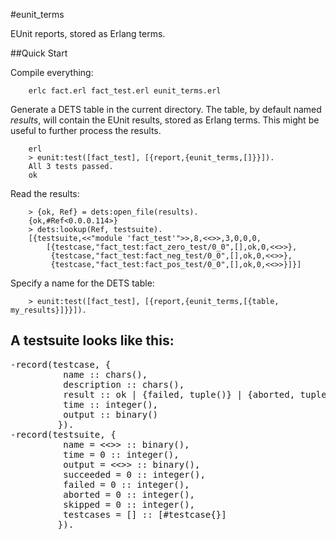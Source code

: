#eunit_terms

EUnit reports, stored as Erlang terms.

##Quick Start

Compile everything:

        erlc fact.erl fact_test.erl eunit_terms.erl

Generate a DETS table in the current directory. The table, by default named _results_, will contain the EUnit results, stored as Erlang terms. This might be useful to further process the results.

        erl
        > eunit:test([fact_test], [{report,{eunit_terms,[]}}]).
        All 3 tests passed.
        ok

Read the results:

        > {ok, Ref} = dets:open_file(results).
        {ok,#Ref<0.0.0.114>}
        > dets:lookup(Ref, testsuite).
        [{testsuite,<<"module 'fact_test'">>,8,<<>>,3,0,0,0,
            [{testcase,"fact_test:fact_zero_test/0_0",[],ok,0,<<>>},
             {testcase,"fact_test:fact_neg_test/0_0",[],ok,0,<<>>},
             {testcase,"fact_test:fact_pos_test/0_0",[],ok,0,<<>>}]}]

Specify a name for the DETS table:

        > eunit:test([fact_test], [{report,{eunit_terms,[{table, my_results}]}}]).

## A testsuite looks like this:

<pre>
-record(testcase, {
          name :: chars(),
          description :: chars(),
          result :: ok | {failed, tuple()} | {aborted, tuple()} | {skipped, tuple()},
          time :: integer(),
          output :: binary()
         }).
-record(testsuite, {
          name = <<>> :: binary(),
          time = 0 :: integer(),
          output = <<>> :: binary(),
          succeeded = 0 :: integer(),
          failed = 0 :: integer(),
          aborted = 0 :: integer(),
          skipped = 0 :: integer(),
          testcases = [] :: [#testcase{}]
         }).
</pre>
